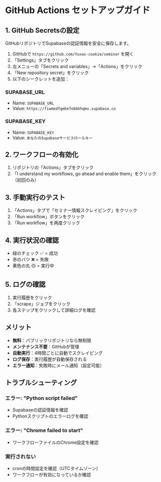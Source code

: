 # GitHub Actions セットアップガイド

## 1. GitHub Secretsの設定

GitHubリポジトリでSupabaseの認証情報を安全に保存します。

1. GitHubで `https://github.com/Yuxas-cookie/seminar` を開く
2. 「Settings」タブをクリック
3. 左メニューの「Secrets and variables」→「Actions」をクリック
4. 「New repository secret」をクリック
5. 以下のシークレットを追加：

### SUPABASE_URL
- Name: `SUPABASE_URL`
- Value: `https://fiwmedfqmhefebbhhqmv.supabase.co`

### SUPABASE_KEY
- Name: `SUPABASE_KEY`
- Value: `あなたのSupabaseサービスロールキー`

## 2. ワークフローの有効化

1. リポジトリの「Actions」タブをクリック
2. 「I understand my workflows, go ahead and enable them」をクリック（初回のみ）

## 3. 手動実行のテスト

1. 「Actions」タブで「セミナー情報スクレイピング」をクリック
2. 「Run workflow」ボタンをクリック
3. 「Run workflow」を再度クリック

## 4. 実行状況の確認

- 緑のチェック ✅ = 成功
- 赤のバツ ❌ = 失敗
- 黄色の丸 🟡 = 実行中

## 5. ログの確認

1. 実行履歴をクリック
2. 「scrape」ジョブをクリック
3. 各ステップをクリックして詳細ログを確認

## メリット

- **無料**：パブリックリポジトリなら無制限
- **メンテナンス不要**：GitHubが管理
- **自動実行**：4時間ごとに自動でスクレイピング
- **ログ保存**：実行履歴が自動保存される
- **エラー通知**：失敗時にメール通知（設定可能）

## トラブルシューティング

### エラー: "Python script failed"
- Supabaseの認証情報を確認
- Pythonスクリプトのエラーログを確認

### エラー: "Chrome failed to start"
- ワークフローファイルのChrome設定を確認

### 実行されない
- cronの時間設定を確認（UTCタイムゾーン）
- ワークフローが有効になっているか確認
